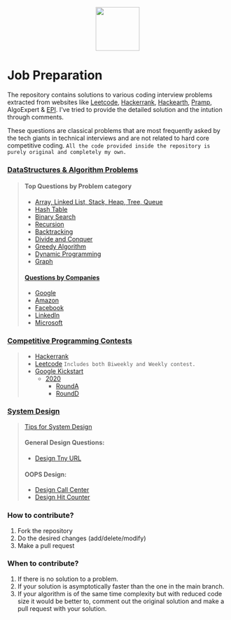 <p align="center"> 
<img height="100" src="https://www.pcr-online.biz/wp-content/uploads/faang-own-logo-660x330.jpg">
</p>

# Job Preparation
 The repository contains solutions to various coding interview problems extracted from websites like [Leetcode](https://leetcode.com/neerazz90/), [Hackerrank](https://www.hackerrank.com/b_neerajkumarsi1), [Hackearth](https://www.hackerearth.com/@neerajkumarsingh), [Pramp](https://www.pramp.com/dashboard#/), AlgoExpert & [EPI](https://github.com/neerazz/FAANG/blob/master/Algorithms/Resources/Elements%20of%20Programming%20Interviews%20in%20Java.pdf). I've tried to provide the detailed solution and the intution through comments. 
 
 These questions are classical problems that are most frequently asked by the tech giants in technical interviews and are not related to hard core competitive coding.
 `All the code provided inside the repository is purely original and completely my own.`

### [DataStructures & Algorithm Problems](https://github.com/neerazz/FAANG/tree/master/Algorithms)

>   #### Top Questions by Problem category
>   - [Array, Linked List, Stack, Heap, Tree, Queue](https://github.com/neerazz/FAANG/blob/master/Algorithms/Top_LeetCode_Questions_By_Topic_%26_Company.md#array-hash-table-linked-list-stack-heap-graph-tree-queue)
>   - [Hash Table](https://github.com/neerazz/FAANG/blob/master/Algorithms/Top_LeetCode_Questions_By_Topic.md#hash-table)
>   - [Binary Search](https://github.com/neerazz/FAANG/blob/master/Algorithms/Top_LeetCode_Questions_By_Topic.md#binary-search)
>   - [Recursion](https://github.com/neerazz/FAANG/blob/master/Algorithms/Top_LeetCode_Questions_By_Topic_%26_Company.md#recursion)
>   - [Backtracking](https://github.com/neerazz/FAANG/blob/master/Algorithms/Top_LeetCode_Questions_By_Topic_%26_Company.md#backtracking)
>   - [Divide and Conquer](https://github.com/neerazz/FAANG/blob/master/Algorithms/Top_LeetCode_Questions_By_Topic_%26_Company.md#backtracking)
>   - [Greedy Algorithm](https://github.com/neerazz/FAANG/blob/master/Algorithms/Top_LeetCode_Questions_By_Topic_%26_Company.md#backtracking)
>   - [Dynamic Programming](https://github.com/neerazz/FAANG/blob/master/Algorithms/Top_LeetCode_Questions_By_Topic_%26_Company.md#backtracking)
>   - [Graph](https://github.com/neerazz/FAANG/blob/master/Algorithms/Top_LeetCode_Questions_By_Topic.md#graph)
>   #### [Questions by Companies](https://github.com/neerazz/FAANG/blob/master/Algorithms/Top_LeetCode_Questions_By_Topic_%26_Company.md#questions-by-companies)
>   - [Google](https://github.com/neerazz/FAANG/blob/master/Algorithms/Top_LeetCode_Questions_By_Topic_%26_Company.md#google)
>   - [Amazon](https://github.com/neerazz/FAANG/blob/master/Algorithms/Top_LeetCode_Questions_By_Topic_%26_Company.md#amazon)
>   - [Facebook](https://github.com/neerazz/FAANG/blob/master/Algorithms/Top_LeetCode_Questions_By_Topic_%26_Company.md#facebook)
>   - [LinkedIn](https://github.com/neerazz/FAANG/blob/master/Algorithms/Top_LeetCode_Questions_By_Topic_%26_Company.md#linkedin)
>   - [Microsoft](https://github.com/neerazz/FAANG/blob/master/Algorithms/Top_LeetCode_Questions_By_Topic_%26_Company.md#microsoft)

### [Competitive Programming Contests](https://github.com/neerazz/FAANG/tree/master/Algorithms/Neeraj/contest)
> - [Hackerrank](https://github.com/neerazz/FAANG/tree/master/Algorithms/Neeraj/contest/hackerrank)
> - [Leetcode](https://github.com/neerazz/FAANG/tree/master/Algorithms/Neeraj/contest/leetcode)
>     `Includes both Biweekly and Weekly contest.`
> - [Google Kickstart](https://github.com/neerazz/FAANG/tree/master/Algorithms/Neeraj/contest/kickstart/)
>     - [2020](https://github.com/neerazz/FAANG/tree/master/Algorithms/Neeraj/contest/kickstart/y2020)
>         - [RoundA](https://github.com/neerazz/FAANG/tree/master/Algorithms/Neeraj/contest/kickstart/y2020/RoundA)
>         - [RoundD](https://github.com/neerazz/FAANG/tree/master/Algorithms/Neeraj/contest/kickstart/y2020/RoundD)
            
### [System Design](https://github.com/neerazz/faang-system-design#tips-for-system-design)
> [Tips for System Design](https://github.com/neerazz/faang-system-design/blob/master/Tips_for_system_design.md)
>
> #### General Design Questions:
>
>   - [Design Tny URL](https://github.com/neerazz/faang-system-design/tree/master/Neeraj/tiny-url)
>
> #### OOPS Design:
>  - [Design Call Center](https://github.com/neerazz/faang-system-design/blob/master/Neeraj/call-center/CallCenter.java)
>  - [Design Hit Counter](https://github.com/neerazz/faang-system-design/blob/master/Neeraj/DesignHitCounter.java)

### How to contribute? 

1.  Fork the repository
2.  Do the desired changes (add/delete/modify)
3.  Make a pull request

### When to contribute?

1.  If there is no solution to a problem.
2.  If your solution is asymptotically faster than the one in the main branch.
3.  If your algorithm is of the same time complexity but with reduced code size it would be better to, comment out the original solution and make a pull request with your solution.
